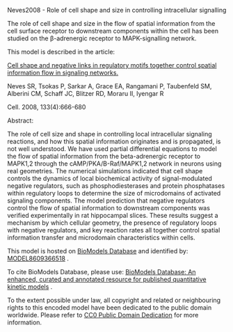 

Neves2008 - Role of cell shape and size in controlling intracellular
signalling

The role of cell shape and size in the flow of spatial information from the
cell surface receptor to downstream components within the cell has been
studied on the β-adrenergic receptor to MAPK-signalling network.

This model is described in the article:

[Cell shape and negative links in regulatory motifs together control spatial
information flow in signaling
networks.](http://identifiers.org/pubmed/18485874)

Neves SR, Tsokas P, Sarkar A, Grace EA, Rangamani P, Taubenfeld SM, Alberini
CM, Schaff JC, Blitzer RD, Moraru II, Iyengar R

Cell. 2008, 133(4):666-680

Abstract:

The role of cell size and shape in controlling local intracellular signaling
reactions, and how this spatial information originates and is propagated, is
not well understood. We have used partial differential equations to model the
flow of spatial information from the beta-adrenergic receptor to MAPK1,2
through the cAMP/PKA/B-Raf/MAPK1,2 network in neurons using real geometries.
The numerical simulations indicated that cell shape controls the dynamics of
local biochemical activity of signal-modulated negative regulators, such as
phosphodiesterases and protein phosphatases within regulatory loops to
determine the size of microdomains of activated signaling components. The
model prediction that negative regulators control the flow of spatial
information to downstream components was verified experimentally in rat
hippocampal slices. These results suggest a mechanism by which cellular
geometry, the presence of regulatory loops with negative regulators, and key
reaction rates all together control spatial information transfer and
microdomain characteristics within cells.

This model is hosted on [BioModels Database](http://www.ebi.ac.uk/biomodels/)
and identified by:
[MODEL8609366518](http://identifiers.org/biomodels.db/MODEL8609366518) .

To cite BioModels Database, please use: [BioModels Database: An enhanced,
curated and annotated resource for published quantitative kinetic
models](http://identifiers.org/pubmed/20587024) .

To the extent possible under law, all copyright and related or neighbouring
rights to this encoded model have been dedicated to the public domain
worldwide. Please refer to [CC0 Public Domain
Dedication](http://creativecommons.org/publicdomain/zero/1.0/) for more
information.

